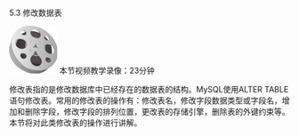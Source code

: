 ### 
  5.3 修改数据表


<img class="my_markdown" class="h-pic" src="../images/Figure-0113-136.jpg" style="width:86px;  height: 86px; "/> 本节视频教学录像：23分钟

修改表指的是修改数据库中已经存在的数据表的结构。MySQL使用ALTER TABLE语句修改表。常用的修改表的操作有：修改表名，修改字段数据类型或字段名，增加和删除字段，修改字段的排列位置，更改表的存储引擎，删除表的外键约束等。本节将对此类修改表的操作进行讲解。

